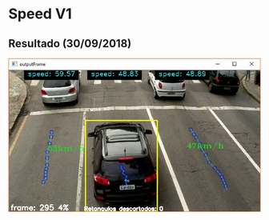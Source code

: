 
# Speed V1


## Resultado (30/09/2018)
![outputFrame](https://github.com/Brockzera/SpeedTCC/blob/master/5-speed_v1/resultado.jpg)



